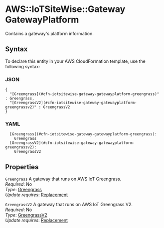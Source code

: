 # AWS::IoTSiteWise::Gateway GatewayPlatform<a name="aws-properties-iotsitewise-gateway-gatewayplatform"></a>

Contains a gateway's platform information\.

## Syntax<a name="aws-properties-iotsitewise-gateway-gatewayplatform-syntax"></a>

To declare this entity in your AWS CloudFormation template, use the following syntax:

### JSON<a name="aws-properties-iotsitewise-gateway-gatewayplatform-syntax.json"></a>

```
{
  "[Greengrass](#cfn-iotsitewise-gateway-gatewayplatform-greengrass)" : Greengrass,
  "[GreengrassV2](#cfn-iotsitewise-gateway-gatewayplatform-greengrassv2)" : GreengrassV2
}
```

### YAML<a name="aws-properties-iotsitewise-gateway-gatewayplatform-syntax.yaml"></a>

```
  [Greengrass](#cfn-iotsitewise-gateway-gatewayplatform-greengrass): 
    Greengrass
  [GreengrassV2](#cfn-iotsitewise-gateway-gatewayplatform-greengrassv2): 
    GreengrassV2
```

## Properties<a name="aws-properties-iotsitewise-gateway-gatewayplatform-properties"></a>

`Greengrass`  <a name="cfn-iotsitewise-gateway-gatewayplatform-greengrass"></a>
A gateway that runs on AWS IoT Greengrass\.  
*Required*: No  
*Type*: [Greengrass](aws-properties-iotsitewise-gateway-greengrass.md)  
*Update requires*: [Replacement](https://docs.aws.amazon.com/AWSCloudFormation/latest/UserGuide/using-cfn-updating-stacks-update-behaviors.html#update-replacement)

`GreengrassV2`  <a name="cfn-iotsitewise-gateway-gatewayplatform-greengrassv2"></a>
A gateway that runs on AWS IoT Greengrass V2\.  
*Required*: No  
*Type*: [GreengrassV2](aws-properties-iotsitewise-gateway-greengrassv2.md)  
*Update requires*: [Replacement](https://docs.aws.amazon.com/AWSCloudFormation/latest/UserGuide/using-cfn-updating-stacks-update-behaviors.html#update-replacement)